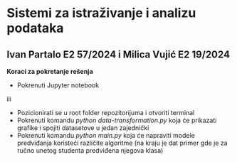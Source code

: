 # Sistemi za istraživanje i analizu podataka

## Ivan Partalo E2 57/2024 i Milica Vujić E2 19/2024

**Koraci za pokretanje rešenja**

- Pokrenuti Jupyter notebook


ili


- Pozicionirati se u root folder repozitorijuma i otvoriti terminal
- Pokrenuti komandu *python data-transformation.py* koja će prikazati grafike i spojiti datasetove u jedan zajednički
- Pokrenuti komandu *python main.py* koja će napraviti modele predviđanja koristeći različite algoritme (na kraju je dat primer gde je za ručno unetog studenta predviđena njegova klasa)
